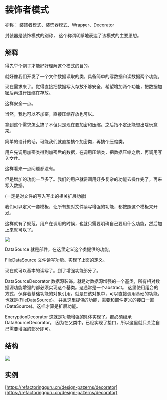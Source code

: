 # 装饰者模式

亦称： 装饰者模式、装饰器模式、Wrapper、Decorator

封装器是装饰模式的别称， 这个称谓明确地表达了该模式的主要思想。


## 解释

得先举个例子才能好好理解这个模式的目的。

就好像我们开发了一个文件数据读取的类。具备简单的写数据和读数据两个功能。

现在需求来了。觉得直接把数据写入存放不够安全，希望增加两个功能，把数据加密后再进行压缩在存放。

这样安全一点。

当然，我也可以不加密，直接压缩存放也可以。

拿到这个需求怎么搞？不但只是现在要加密和压缩。之后指不定还能想出啥玩意来。

简单的设计的话，可能我们就直接搞个加密类，再搞个压缩类。

用户先调用加密类得到加密后的数据，在调用压缩类，把数据压缩之后，再调用写入文件。

这样看来一点问题都没有。

但是增加的功能一旦多了。我们的用户就要调用好多复杂的功能去操作完了，再来写入数据。

(一定是对文件的写入写出的相关扩展功能)

我们可以定义一套模板，让所有想对文件读写增强的功能，都按照这个模板来开发。

这样就有了规范。用户在调用的时候，也就只需要明确自己要用什么功能，然后加上来就可以了。

![](https://refactoringguru.cn/images/patterns/diagrams/decorator/example.png)


DataSource 就是部件，在这里定义这个类提供的功能。

FileDataSource 文件读写功能。实现了上面的定义。

现在就可以基本的读写了。到了增强功能部分了。

DataSourceDecorator 数据源装饰。就是对数据源增强的一个基类，所有相对数据源功能增强的都必须实现这个基类。这通常是一个abstract。
这里使用组合的方式，保存着基础功能的对象引用。就是在该对象中，可以直接调用基础的功能，也就是(FileDataSource)。
并且这里提供的功能，需要和部件定义的接口一直(DataSource)。这样才算是扩展功能。

EncryptionDecorator 这就是功能增强的具体实现了。都必须继承DataSourceDecorator。
因为在父类中，已经实现了接口，所以这里就只关注自己需要增强的部分即可。


## 结构

![](https://refactoringguru.cn/images/patterns/diagrams/decorator/structure.png)


## 实例

[https://refactoringguru.cn/design-patterns/decorator](https://refactoringguru.cn/design-patterns/decorator)




